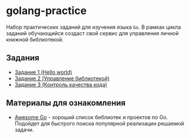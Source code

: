 # golang-practice

Набор практических заданий для изучения языка `Go`.
В рамках цикла заданий обучающийся создаст свой сервис для управления
личной книжной библиотекой.

## Задания

- [Задание 1 (Hello world)](./tasks/1.md)
- [Задание 2 (Управление библиотекой)](./tasks/2.md)
- [Задание 3 (Контроль качества кода)](./tasks/3.md)

## Материалы для ознакомления

- [Awesome Go](https://github.com/avelino/awesome-go) - хороший список
  библиотек и проектов по Go. Подойдет для быстрого поиска популярной реализации
  решаемой задачи.
